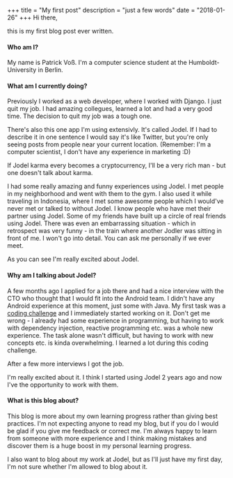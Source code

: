 +++
title = "My first post"
description = "just a few words"
date = "2018-01-26"
+++
Hi there,

this is my first blog post ever written. 

#### Who am I?
My name is Patrick Voß. I'm a computer science student at the Humboldt-University in Berlin.

#### What am I currently doing?
Previously I worked as a web developer, where I worked with Django. 
I just quit my job. I had amazing collegues, learned a lot and had a very good time.
The decision to quit my job was a tough one.

There's also this one app I'm using extensivly. It's called Jodel.
If I had to describe it in one sentence I would say it's like Twitter, but you're only seeing posts from people near your current location. 
(Remember: I'm a computer scientist, I don't have any experience in marketing :D)

If Jodel karma every becomes a cryptocurrency, I'll be a very rich man - but one doesn't talk about karma.

I had some really amazing and funny experiences using Jodel. 
I met people in my neighborhood and went with them to the gym. 
I also used it while traveling in Indonesia, where I met some awesome people which I would've never met or talked to without Jodel.
I know people who have met their partner using Jodel.
Some of my friends have built up a circle of real friends using Jodel. 
There was even an embarrassing situation - which in retrospect was very funny - in the train where another Jodler was sitting in front of me. I won't go into detail. You can ask me personally if we ever meet.

As you can see I'm really excited about Jodel.

#### Why am I talking about Jodel?
A few months ago I applied for a job there and had a nice interview with the CTO who thought that I would fit into the Android team. I didn't have any Android experience at this moment, just some with Java. My first task was a [coding challenge](https://github.com/Jodel/Jodel-Android-Challenge) and I immediately started working on it. Don't get me wrong - I already had some experience in programming, but having to work with dependency injection, reactive programming etc. was a whole new experience. The task alone wasn't difficult, but having to work with new concepts etc. is kinda overwhelming. I learned a lot during this coding challenge.

After a few more interviews I got the job.

I'm really excited about it. I think I started using Jodel 2 years ago and now I've the opportunity to work with them.

#### What is this blog about?
This blog is more about my own learning progress rather than giving best practices.
I'm not expecting anyone to read my blog, but if you do I would be glad if you give me feedback or correct me.
I'm always happy to learn from someone with more experience and I think making mistakes and discover them is a huge boost in my personal learning progress.

I also want to blog about my work at Jodel, but as I'll just have my first day, I'm not sure whether I'm allowed to blog about it.